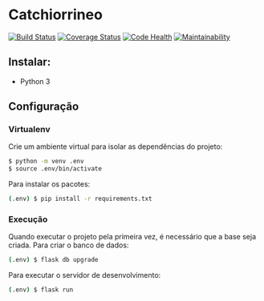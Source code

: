 # Catchiorrineo

[![Build Status](https://travis-ci.org/opensanca/api.ajudeum.pet.svg?branch=master)](https://travis-ci.org/opensanca/api.ajudeum.pet)
[![Coverage Status](https://coveralls.io/repos/github/opensanca/api.ajudeum.pet/badge.svg?branch=master)](https://coveralls.io/github/opensanca/api.ajudeum.pet?branch=master)
[![Code Health](https://landscape.io/github/opensanca/api.ajudeum.pet/master/landscape.svg?style=flat)](https://landscape.io/github/opensanca/api.ajudeum.pet/master)
[![Maintainability](https://api.codeclimate.com/v1/badges/67158d8a92683da6a611/maintainability)](https://codeclimate.com/github/opensanca/api.ajudeum.pet/maintainability)

## Instalar:
* Python 3

## Configuração

### Virtualenv
Crie um ambiente virtual para isolar as dependências do projeto:

```sh
$ python -m venv .env
$ source .env/bin/activate
```

Para instalar os pacotes:

```sh
(.env) $ pip install -r requirements.txt
```

### Execução
Quando executar o projeto pela primeira vez, é necessário que a base seja criada. Para criar o banco de dados:

```sh
(.env) $ flask db upgrade
```

Para executar o servidor de desenvolvimento:

```sh
(.env) $ flask run
```
